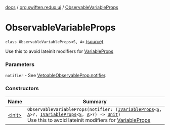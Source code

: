 [docs](../../index.md) / [org.swiften.redux.ui](../index.md) / [ObservableVariableProps](./index.md)

# ObservableVariableProps

`class ObservableVariableProps<S, A>` [(source)](https://github.com/protoman92/KotlinRedux/tree/master/common/common-ui/src/main/kotlin/org/swiften/redux/ui/ObservableProp.kt#L42)

Use this to avoid lateinit modifiers for [VariableProps](../-variable-props/index.md)

### Parameters

`notifier` - See [VetoableObservableProp.notifier](../-vetoable-observable-prop/notifier.md).

### Constructors

| Name | Summary |
|---|---|
| [&lt;init&gt;](-init-.md) | `ObservableVariableProps(notifier: (`[`IVariableProps`](../-i-variable-props/index.md)`<`[`S`](index.md#S)`, `[`A`](index.md#A)`>?, `[`IVariableProps`](../-i-variable-props/index.md)`<`[`S`](index.md#S)`, `[`A`](index.md#A)`>?) -> `[`Unit`](https://kotlinlang.org/api/latest/jvm/stdlib/kotlin/-unit/index.html)`)`<br>Use this to avoid lateinit modifiers for [VariableProps](../-variable-props/index.md) |
